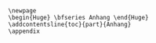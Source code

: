 
﻿
```{=latex}
\newpage
\begin{Huge} \bfseries Anhang \end{Huge}
\addcontentsline{toc}{part}{Anhang}
\appendix
```


